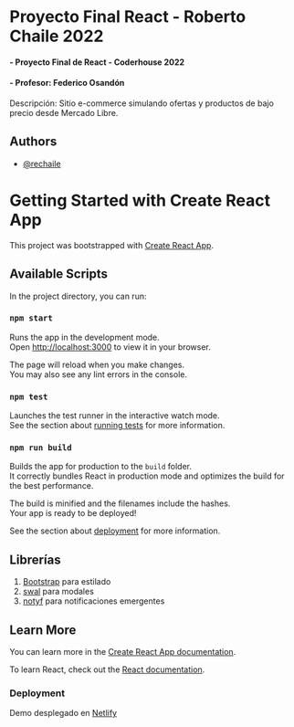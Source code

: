 # Proyecto Final React - Roberto Chaile 2022

#### - Proyecto Final de React - Coderhouse 2022
#### - Profesor: Federico Osandón

Descripción:
Sitio e-commerce simulando ofertas y productos de bajo precio desde Mercado Libre.


## Authors

- [@rechaile](https://github.com/rechaile)


# Getting Started with Create React App

This project was bootstrapped with [Create React App](https://github.com/facebook/create-react-app).

## Available Scripts

In the project directory, you can run:

### `npm start`

Runs the app in the development mode.\
Open [http://localhost:3000](http://localhost:3000) to view it in your browser.

The page will reload when you make changes.\
You may also see any lint errors in the console.

### `npm test`

Launches the test runner in the interactive watch mode.\
See the section about [running tests](https://facebook.github.io/create-react-app/docs/running-tests) for more information.

### `npm run build`

Builds the app for production to the `build` folder.\
It correctly bundles React in production mode and optimizes the build for the best performance.

The build is minified and the filenames include the hashes.\
Your app is ready to be deployed!

See the section about [deployment](https://facebook.github.io/create-react-app/docs/deployment) for more information.


## Librerías

1. [Bootstrap](https://react-bootstrap.github.io/) para estilado
2. [swal](https://sweetalert2.github.io/) para modales
3. [notyf](https://github.com/caroso1222/notyf#readme) para notificaciones emergentes


## Learn More

You can learn more in the [Create React App documentation](https://facebook.github.io/create-react-app/docs/getting-started).

To learn React, check out the [React documentation](https://reactjs.org/).

### Deployment

Demo desplegado en [Netlify](https://resplendent-palmier-60bfc4.netlify.app/
)
